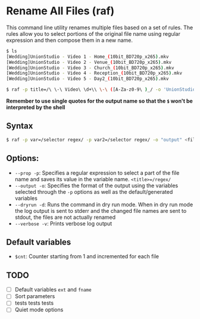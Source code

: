 # Rename All Files (raf)

This command line utility renames multiple files based on a set of rules. The rules allow you to select portions of the original file name using regular expression and then compose them in a new name. 

```bash
$ ls 
[Wedding]UnionStudio - Video 1 - Home_(10bit_BD720p_x265).mkv
[Wedding]UnionStudio - Video 2 - Venue_(10bit_BD720p_x265).mkv
[Wedding]UnionStudio - Video 3 - Church_(10bit_BD720p_x265).mkv
[Wedding]UnionStudio - Video 4 - Reception_(10bit_BD720p_x265).mkv
[Wedding]UnionStudio - Video 5 - Day2_(10bit_BD720p_x265).mkv

$ raf -p title=/\ \-\ Video\ \d+\\ \-\ ([A-Za-z0-9\ )_/ -o 'UnionStudio - $cnt - $title.mkv' *
```
**Remember to use single quotes for the output name so that the `$` won't be interpreted by the shell**

## Syntax
```bash
$ raf -p var=/selector regex/ -p var2=/selector regex/ -o "output" <files selector>
```

## Options:
* `--prop -p`: Specifies a regular expression to select a part of the file name and saves its value in the variable name. `<title>=/regex/`
* `--output -o`: Specifies the format of the output using the variables selected through the `-p` options as well as the default/generated variables
* `--dryrun -d`: Runs the command in dry run mode. When in dry run mode the log output is sent to stderr and the changed file names are sent to stdout, the files are not actually renamed
* `--verbose -v`: Prints verbose log output

## Default variables
* `$cnt`: Counter starting from 1 and incremented for each file

## TODO
- [ ] Default variables `ext` and `fname`
- [ ] Sort parameters
- [ ] tests tests tests
- [ ] Quiet mode options